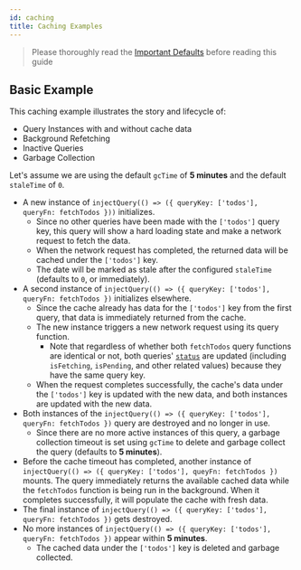 ```yaml
---
id: caching
title: Caching Examples
---
```


> Please thoroughly read the [Important Defaults](../guides/important-defaults) before reading this guide

## Basic Example

This caching example illustrates the story and lifecycle of:

- Query Instances with and without cache data
- Background Refetching
- Inactive Queries
- Garbage Collection

Let's assume we are using the default `gcTime` of **5 minutes** and the default `staleTime` of `0`.

- A new instance of `injectQuery(() => ({ queryKey: ['todos'], queryFn: fetchTodos }))` initializes.
  - Since no other queries have been made with the `['todos']` query key, this query will show a hard loading state and make a network request to fetch the data.
  - When the network request has completed, the returned data will be cached under the `['todos']` key.
  - The date will be marked as stale after the configured `staleTime` (defaults to `0`, or immediately).
- A second instance of `injectQuery(() => ({ queryKey: ['todos'], queryFn: fetchTodos })` initializes elsewhere.
  - Since the cache already has data for the `['todos']` key from the first query, that data is immediately returned from the cache.
  - The new instance triggers a new network request using its query function.
    - Note that regardless of whether both `fetchTodos` query functions are identical or not, both queries' [`status`](../reference/injectQuery) are updated (including `isFetching`, `isPending`, and other related values) because they have the same query key.
  - When the request completes successfully, the cache's data under the `['todos']` key is updated with the new data, and both instances are updated with the new data.
- Both instances of the `injectQuery(() => ({ queryKey: ['todos'], queryFn: fetchTodos })` query are destroyed and no longer in use.
  - Since there are no more active instances of this query, a garbage collection timeout is set using `gcTime` to delete and garbage collect the query (defaults to **5 minutes**).
- Before the cache timeout has completed, another instance of `injectQuery(() => ({ queryKey: ['todos'], queyFn: fetchTodos })` mounts. The query immediately returns the available cached data while the `fetchTodos` function is being run in the background. When it completes successfully, it will populate the cache with fresh data.
- The final instance of `injectQuery(() => ({ queryKey: ['todos'], queryFn: fetchTodos })` gets destroyed.
- No more instances of `injectQuery(() => ({ queryKey: ['todos'], queryFn: fetchTodos })` appear within **5 minutes**.
  - The cached data under the `['todos']` key is deleted and garbage collected.
